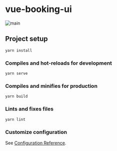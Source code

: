 # vue-booking-ui

![main](https://user-images.githubusercontent.com/57963926/132343585-7ed96178-3bd6-4002-8383-25942554cdcf.jpg)


## Project setup
```
yarn install
```

### Compiles and hot-reloads for development
```
yarn serve
```

### Compiles and minifies for production
```
yarn build
```

### Lints and fixes files
```
yarn lint
```

### Customize configuration
See [Configuration Reference](https://cli.vuejs.org/config/).

